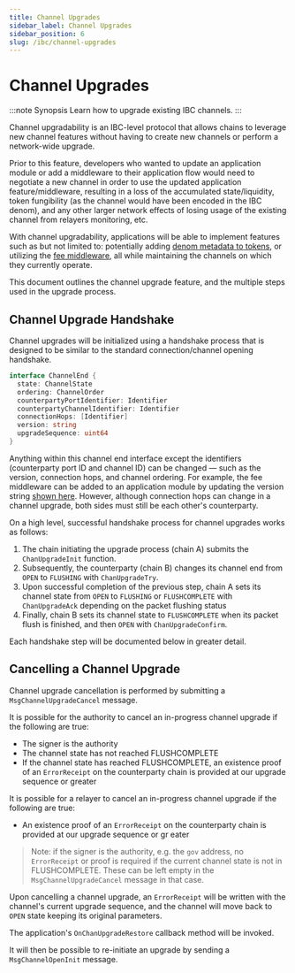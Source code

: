 ```yaml
---
title: Channel Upgrades
sidebar_label: Channel Upgrades
sidebar_position: 6
slug: /ibc/channel-upgrades
---
```


# Channel Upgrades

:::note Synopsis
Learn how to upgrade existing IBC channels.
:::

Channel upgradability is an IBC-level protocol that allows chains to leverage new channel features without having to create new channels or perform a network-wide upgrade. 

Prior to this feature, developers who wanted to update an application module or add a middleware to their application flow would need to negotiate a new channel in order to use the updated application feature/middleware, resulting in a loss of the accumulated state/liquidity, token fungibility (as the channel would have been encoded in the IBC denom), and any other larger network effects of losing usage of the existing channel from relayers monitoring, etc.

With channel upgradability, applications will be able to implement features such as but not limited to: potentially adding [denom metadata to tokens](https://github.com/cosmos/ibc/discussions/719), or utilizing the [fee middleware](https://github.com/cosmos/ibc/tree/main/spec/app/ics-029-fee-payment), all while maintaining the channels on which they currently operate.

This document outlines the channel upgrade feature, and the multiple steps used in the upgrade process.

## Channel Upgrade Handshake

Channel upgrades will be initialized using a handshake process that is designed to be similar to the standard connection/channel opening handshake.

```go
interface ChannelEnd {
  state: ChannelState
  ordering: ChannelOrder
  counterpartyPortIdentifier: Identifier
  counterpartyChannelIdentifier: Identifier
  connectionHops: [Identifier]
  version: string
  upgradeSequence: uint64
}
```

Anything within this channel end interface except the identifiers (counterparty port ID and channel ID) can be changed — such as the version, connection hops, and channel ordering. For example, the fee middleware can be added to an application module by updating the version string [shown here](https://github.com/cosmos/ibc-go/blob/995b647381b909e9d6065d6c21004f18fab37f55/modules/apps/29-fee/types/metadata.pb.go#L28). However, although connection hops can change in a channel upgrade, both sides must still be each other's counterparty.

On a high level, successful handshake process for channel upgrades works as follows:

1. The chain initiating the upgrade process (chain A) submits the `ChanUpgradeInit` function.
2. Subsequently, the counterparty (chain B) changes its channel end from `OPEN` to `FLUSHING` with `ChanUpgradeTry`.
3. Upon successful completion of the previous step, chain A sets its channel state from `OPEN` to `FLUSHING` or `FLUSHCOMPLETE` with `ChanUpgradeAck` depending on the packet flushing status
4. Finally, chain B sets its channel state to `FLUSHCOMPLETE` when its packet flush is finished, and then `OPEN` with `ChanUpgradeConfirm`.

Each handshake step will be documented below in greater detail.

## Cancelling a Channel Upgrade

Channel upgrade cancellation is performed by submitting a `MsgChannelUpgradeCancel` message.

It is possible for the authority to cancel an in-progress channel upgrade if the following are true:

- The signer is the authority
- The channel state has not reached FLUSHCOMPLETE
- If the channel state has reached FLUSHCOMPLETE, an existence proof of an `ErrorReceipt` on the counterparty chain is provided at our upgrade sequence or greater

It is possible for a relayer to cancel an in-progress channel upgrade if the following are true:
- An existence proof of an `ErrorReceipt` on the counterparty chain is provided at our upgrade sequence or gr   eater

> Note: if the signer is the authority, e.g. the `gov` address, no `ErrorReceipt` or proof is required if the current channel state is not in FLUSHCOMPLETE.
> These can be left empty in the `MsgChannelUpgradeCancel` message in that case.

Upon cancelling a channel upgrade, an `ErrorReceipt` will be written with the channel's current upgrade sequence, and
the channel will move back to `OPEN` state keeping its original parameters.

The application's `OnChanUpgradeRestore` callback method will be invoked.

It will then be possible to re-initiate an upgrade by sending a `MsgChannelOpenInit` message.
